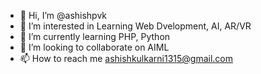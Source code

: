 - 👋 Hi, I’m @ashishpvk
- 👀 I’m interested in Learning Web Dvelopment, AI, AR/VR
- 🌱 I’m currently learning PHP, Python
- 💞️ I’m looking to collaborate on AIML
- 📫 How to reach me ashishkulkarni1315@gmail.com

<!---
ashishpvk/ashishpvk is a ✨ special ✨ repository because its `README.md` (this file) appears on your GitHub profile.
You can click the Preview link to take a look at your changes.
--->

